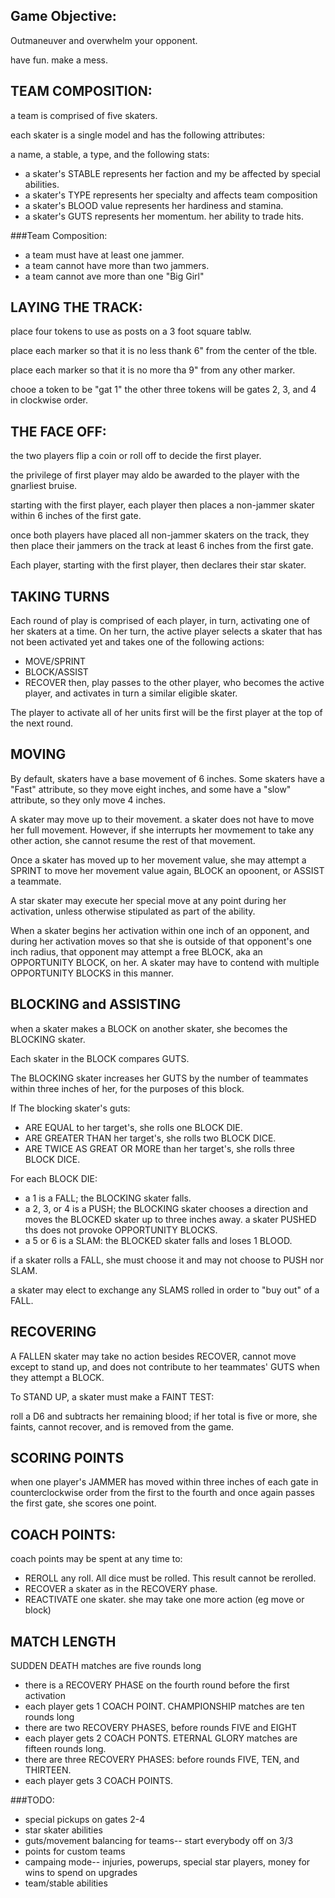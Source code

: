 ## Game Objective:
Outmaneuver and overwhelm your opponent.

have fun. make a mess.

## TEAM COMPOSITION:
a team is comprised of five skaters.

each skater is a single model and has the following attributes:

a name, a stable, a type, and the following stats:
  * a skater's STABLE represents her faction and my be affected by special abilities.
  * a skater's TYPE represents her specialty and affects team composition
  * a skater's BLOOD value represents her hardiness and stamina.
  * a skater's GUTS represents her momentum. her ability to trade hits.
  

###Team Composition:
  * a team must have at least one jammer.
  * a team cannot have more than two jammers.
  * a team cannot ave more than one "Big Girl"


## LAYING THE TRACK:
place four tokens to use as posts on a 3 foot square tablw.

place each marker so that it is no less thank 6" from the center of the tble.

place each marker so that it is no more tha 9" from any other marker.

chooe a token to be "gat 1" the other three tokens will be gates 2, 3, and 4
in clockwise order.


## THE FACE OFF:
the two players flip a coin or roll off to decide the first player.

the privilege of first player may aldo be awarded to the player with 
    the gnarliest bruise.

starting with the first player, each player then places a non-jammer 
    skater within 6 inches of the first gate. 

once both players have placed all non-jammer skaters on the track, 
    they then place their jammers on the track at least 6 inches from 
    the first gate.

Each player, starting with the first player, then declares their star 
    skater.

## TAKING TURNS
Each round of play is comprised of each player, in turn, activating 
    one of her skaters at a time. On her turn, the active player 
    selects a skater that has not been activated yet and takes one of 
    the following actions:
  * MOVE/SPRINT
  * BLOCK/ASSIST
  * RECOVER
then, play passes to the other player, who becomes the active player, 
    and activates in turn a similar eligible skater.

The player to activate all of her units first will be the first player at the 
    top of the next round.

## MOVING

By default, skaters have a base movement of 6 inches. Some skaters have 
    a "Fast" attribute, so they move eight inches, and some have a 
    "slow" attribute, so they only move 4 inches.

A skater may move up to their movement. a skater does not have to move 
    her full movement. However, if she interrupts her movmement to take
    any other action, she cannot resume the rest of that movement.

Once a skater has moved up to her movement value, she may attempt a 
    SPRINT to move her movement value again, BLOCK an opoonent, or 
    ASSIST a teammate.

A star skater may execute her special move at any point during her
    activation, unless otherwise stipulated as part of the ability.

When a skater begins her activation within one inch of an opponent,
    and during her activation moves so that she is outside of that
    opponent's one inch radius, that opponent may attempt a free 
    BLOCK, aka an OPPORTUNITY BLOCK, on her. A skater may have to 
    contend with multiple OPPORTUNITY BLOCKS in this manner. 

## BLOCKING and ASSISTING
when a skater makes a BLOCK on another skater, she becomes the BLOCKING
    skater.

Each skater in the BLOCK compares GUTS.

The BLOCKING skater increases her GUTS by the number of teammates 
    within three inches of her, for the purposes of this block.

If The blocking skater's guts:
  * ARE EQUAL to her target's, she rolls one BLOCK DIE.
  * ARE GREATER THAN her target's, she rolls two BLOCK DICE.
  * ARE TWICE AS GREAT OR MORE than her target's, 
        she rolls three BLOCK DICE.

For each BLOCK DIE:
  * a 1 is a FALL; the BLOCKING skater falls.
  * a 2, 3, or 4 is a PUSH; the BLOCKING skater chooses a direction and moves
    the BLOCKED skater up to three inches away. a skater PUSHED ths 
    does not provoke OPPORTUNITY BLOCKS.
  * a 5 or 6 is a SLAM: the BLOCKED skater falls and loses 1 BLOOD.

if a skater rolls a FALL, she must choose it and may not choose to
    PUSH nor SLAM.

a skater may elect to exchange any SLAMS rolled in order to "buy out"
    of a FALL. 

## RECOVERING
A FALLEN skater may take no action besides RECOVER, cannot move except
    to stand up, and does not contribute to her teammates' GUTS when 
    they attempt a BLOCK.

To STAND UP, a skater must make a FAINT TEST: 

roll a D6 and subtracts her remaining blood; if her total is five or more, 
    she faints, cannot recover, and is removed from the game.

## SCORING POINTS
when one player's JAMMER has moved within three inches of each gate 
    in counterclockwise  order from the first to the fourth and
    once again passes the first gate, she scores one point.
    
## COACH POINTS:
coach points may be spent at any time to:
  * REROLL any roll. All dice must be rolled. This result cannot be rerolled.
  * RECOVER a skater as in the RECOVERY phase.
  * REACTIVATE one skater. she may take one more action (eg move or block)

## MATCH LENGTH
SUDDEN DEATH matches are five rounds long
  * there is a RECOVERY PHASE on the fourth round before the first activation
  * each player gets 1 COACH POINT.
CHAMPIONSHIP matches are ten rounds long
  * there are two RECOVERY PHASES, before rounds FIVE and EIGHT
  * each player gets 2 COACH PONTS.
ETERNAL GLORY matches are fifteen rounds long.
  * there are three RECOVERY PHASES: before rounds FIVE, TEN, and THIRTEEN.
  * each player gets 3 COACH POINTS.


###TODO:
  * special pickups on gates 2-4
  * star skater abilities
  * guts/movement balancing for teams-- start everybody off on 3/3 
  * points for custom teams
  * campaing mode-- injuries, powerups, special star players, money for wins to spend on upgrades
  * team/stable abilities